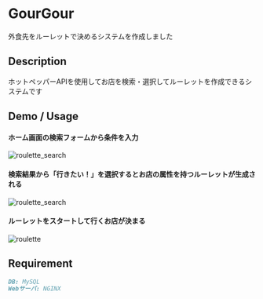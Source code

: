 # GourGour
外食先をルーレットで決めるシステムを作成しました

## Description
ホットペッパーAPIを使用してお店を検索・選択してルーレットを作成できるシステムです

## Demo / Usage
#### ホーム画面の検索フォームから条件を入力
![roulette_search](https://user-images.githubusercontent.com/70145199/164160924-f31c5aaa-3a8c-4eea-bb1e-ed74d0a4fbda.gif)
#### 検索結果から「行きたい！」を選択するとお店の属性を持つルーレットが生成される
![roulette_search](https://user-images.githubusercontent.com/70145199/164161370-e600ad63-bf9b-4816-93d5-7337fecf6760.gif)
#### ルーレットをスタートして行くお店が決まる
![roulette](https://user-images.githubusercontent.com/70145199/163939894-436caca6-8357-4f49-9bdc-481988b3b6ed.gif)

## Requirement
```Markdown
DB: MySQL
Webサーバ: NGINX
```
